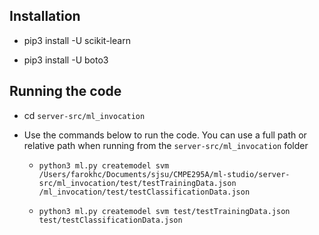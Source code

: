 ## Installation

* pip3 install -U scikit-learn

* pip3 install -U boto3

## Running the code


* cd `server-src/ml_invocation`

* Use the commands below to run the code. You can use a full path or relative path when running from the `server-src/ml_invocation` folder

    * `python3 ml.py createmodel svm /Users/farokhc/Documents/sjsu/CMPE295A/ml-studio/server-src/ml_invocation/test/testTrainingData.json /ml_invocation/test/testClassificationData.json`

    * `python3 ml.py createmodel svm test/testTrainingData.json test/testClassificationData.json`